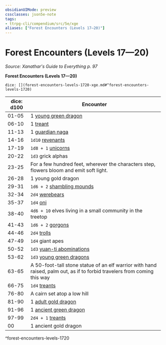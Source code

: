 ```yaml
---
obsidianUIMode: preview
cssclasses: json5e-note
tags:
- ttrpg-cli/compendium/src/5e/xge
aliases: ["Forest Encounters (Levels 17—20)"]
---
```

# Forest Encounters (Levels 17—20)
*Source: Xanathar's Guide to Everything p. 97* 

**Forest Encounters (Levels 17—20)**

`dice: [](forest-encounters-levels-1720-xge.md#^forest-encounters-levels-1720)`

| dice: d100 | Encounter |
|------------|-----------|
| 01-05 | 1 [young green dragon](young-green-dragon.md) |
| 06-10 | 1 [treant](treant.md) |
| 11-13 | 1 [guardian naga](guardian-naga.md) |
| 14-16 | `1d10` [revenants](revenant.md) |
| 17-19 | `1d8 + 1` [unicorns](unicorn.md) |
| 20-22 | `1d3` grick alphas |
| 23-25 | For a few hundred feet, wherever the characters step, flowers bloom and emit soft light. |
| 26-28 | 1 young gold dragon |
| 29-31 | `1d6 + 2` [shambling mounds](shambling-mound.md) |
| 32-34 | `2d4` [werebears](werebear.md) |
| 35-37 | `1d4` [oni](oni.md) |
| 38-40 | `4d6 + 10` elves living in a small community in the treetop |
| 41-43 | `1d6 + 2` [gorgons](gorgon.md) |
| 44-46 | `2d4` [trolls](troll.md) |
| 47-49 | `1d4` giant apes |
| 50-52 | `1d3` [yuan-ti abominations](yuan-ti-abomination.md) |
| 53-62 | `1d3` [young green dragons](young-green-dragon.md) |
| 63-65 | A 50-foot-tall stone statue of an elf warrior with hand raised, palm out, as if to forbid travelers from coming this way |
| 66-75 | `1d4` [treants](treant.md) |
| 76-80 | A cairn set atop a low hill |
| 81-90 | 1 [adult gold dragon](adult-gold-dragon.md) |
| 91-96 | 1 [ancient green dragon](ancient-green-dragon.md) |
| 97-99 | `2d4 + 1` [treants](treant.md) |
| 00 | 1 ancient gold dragon |
^forest-encounters-levels-1720